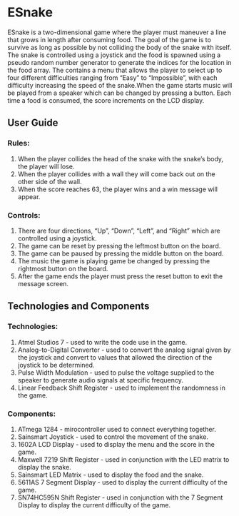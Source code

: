 # ESnake
ESnake is a two-dimensional game where the player must maneuver a line that grows in length after consuming food. The goal of the game is to survive as long as possible by not colliding the body of the snake with itself. The snake is controlled using a joystick and the food is spawned using a pseudo random number generator to generate the indices for the location in the food array. The contains a menu that allows the player to select up to four different difficulties ranging from “Easy” to “Impossible”, with each difficulty increasing the speed of the snake.When the game starts music will be played from a speaker which can be changed by pressing a button.  Each time a food is consumed, the score increments on the LCD display.


## User Guide

### Rules:
1.	When the player collides the head of the snake with the snake’s body, the player will lose. 
2.	When the player collides with a wall they will come back out on the other side of the wall.
3.	When the score reaches 63, the player wins and a win message will appear.
### Controls:
1.	There are four directions, “Up”, “Down”, “Left”, and “Right” which are controlled using a joystick.
2.	The game can be reset by pressing the leftmost button on the board.
3.	The game can be paused by pressing the middle button on the board.
4.	The music the game is playing game be changed by pressing the rightmost button on the board.
5.	After the game ends the player must press the reset button to exit the message screen.
## Technologies and Components
### Technologies:
1.	Atmel Studios 7 - used to write the code use in the game.
2.	Analog-to-Digital Converter - used to convert the analog signal given by the joystick and convert to values that allowed the direction of the joystick to be determined.
3.	Pulse Width Modulation - used to pulse the voltage supplied to the speaker to generate audio signals at specific frequency.
4.	Linear Feedback Shift Register - used to implement the randomness in the game. 
### Components:
1.	ATmega 1284 - mirocontroller used to connect everything together.
2.	Sainsmart Joystick - used to control the movement of the snake.
3.	1602A LCD Display - used to display the menu and the score in the game.
4.	Maxwell 7219 Shift Register - used in conjunction with the LED matrix to display the snake.
5.	Sainsmart LED Matrix - used to display the food and the snake.
6.	5611AS 7 Segment Display - used to display the current difficulty of the game.
7.	SN74HC595N Shift Register - used in conjunction with the 7 Segment Display to display the current difficulty of the game.
